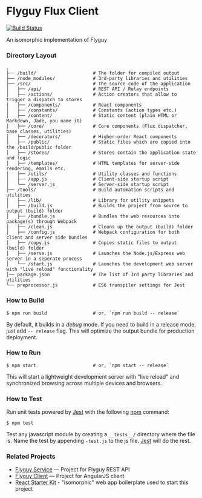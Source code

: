 # Flyguy Flux Client
[![Build Status](https://travis-ci.org/ademuk/flyguy-isomorphic.svg?branch=master)](https://travis-ci.org/ademuk/flyguy-isomorphic)

An isomorphic implementation of Flyguy

### Directory Layout

```
.
├── /build/                     # The folder for compiled output
├── /node_modules/              # 3rd-party libraries and utilities
├── /src/                       # The source code of the application
│   ├── /api/                   # REST API / Relay endpoints
│   ├── /actions/               # Action creators that allow to trigger a dispatch to stores
│   ├── /components/            # React components
│   ├── /constants/             # Constants (action types etc.)
│   ├── /content/               # Static content (plain HTML or Markdown, Jade, you name it)
│   ├── /core/                  # Core components (Flux dispatcher, base classes, utilities)
│   ├── /decorators/            # Higher-order React components
│   ├── /public/                # Static files which are copied into the /build/public folder
│   ├── /stores/                # Stores contain the application state and logic
│   ├── /templates/             # HTML templates for server-side rendering, emails etc.
│   ├── /utils/                 # Utility classes and functions
│   ├── /app.js                 # Client-side startup script
│   └── /server.js              # Server-side startup script
├── /tools/                     # Build automation scripts and utilities
│   ├── /lib/                   # Library for utility snippets
│   ├── /build.js               # Builds the project from source to output (build) folder
│   ├── /bundle.js              # Bundles the web resources into package(s) through Webpack
│   ├── /clean.js               # Cleans up the output (build) folder
│   ├── /config.js              # Webpack configuration for both client and server side bundles
│   ├── /copy.js                # Copies static files to output (build) folder
│   ├── /serve.js               # Launches the Node.js/Express web server in a seperate process
│   └── /start.js               # Launches the development web server with "live reload" functionality
│── package.json                # The list of 3rd party libraries and utilities
└── preprocessor.js             # ES6 transpiler settings for Jest
```

### How to Build

```shell
$ npm run build                 # or, `npm run build -- release`
```

By default, it builds in a *debug* mode. If you need to build in a release
mode, just add `-- release` flag. This will optimize the output bundle for
production deployment.

### How to Run

```shell
$ npm start                     # or, `npm start -- release`
```

This will start a lightweight development server with "live reload" and
synchronized browsing across multiple devices and browsers.

### How to Test

Run unit tests powered by [Jest](https://facebook.github.io/jest/) with the following
[npm](https://www.npmjs.org/doc/misc/npm-scripts.html) command:

```shell
$ npm test
```

Test any javascript module by creating a `__tests__/` directory where
the file is. Name the test by appending `-test.js` to the js file.
[Jest](https://facebook.github.io/jest/) will do the rest.

### Related Projects

 * [Flyguy Service](https://github.com/ademuk/flyguy-service) — Project for Flyguy REST API
 * [Flyguy Client](https://github.com/ademuk/flyguy) — Project for AngularJS client
 * [React Starter Kit](https://github.com/kriasoft/react-starter-kit) - "isomorphic" web app boilerplate used to start this project
